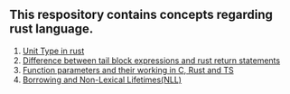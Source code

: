 ## This respository contains concepts regarding rust language.

1. [Unit Type in rust](unit_type_in_rust.md)
2. [Difference between tail block expressions and rust return statements](difference_between_return_and_tail_block_expressions.md)
3. [Function parameters and their working in C, Rust and TS](function_paramters_and_their_working_across_C_Rust_and_TS.md)
4. [Borrowing and Non-Lexical Lifetimes(NLL)](borrowing_and_non_lexical_lifetimes.md)
